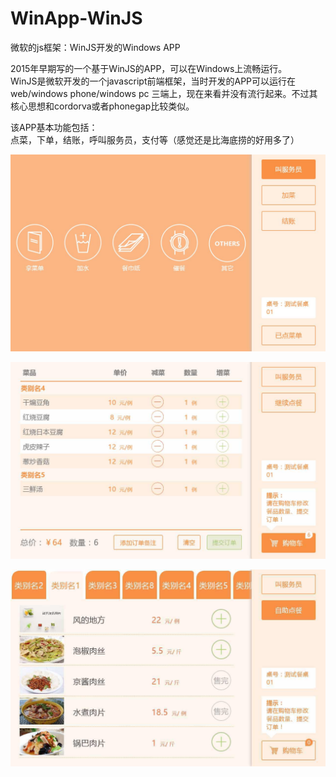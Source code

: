 # WinApp-WinJS
微软的js框架：WinJS开发的Windows APP<br>

2015年早期写的一个基于WinJS的APP，可以在Windows上流畅运行。<br>
WinJS是微软开发的一个javascript前端框架，当时开发的APP可以运行在web/windows phone/windows pc 三端上，现在来看并没有流行起来。不过其核心思想和cordorva或者phonegap比较类似。<br>

该APP基本功能包括：<br>
点菜，下单，结账，呼叫服务员，支付等（感觉还是比海底捞的好用多了）<br>


![](https://raw.githubusercontent.com/ymcdhr/WinApp-WinJS/master/App6/images/20170630155646.jpg)

![](https://raw.githubusercontent.com/ymcdhr/WinApp-WinJS/master/App6/images/20170630155705.jpg)

![](https://raw.githubusercontent.com/ymcdhr/WinApp-WinJS/master/App6/images/20170630155710.jpg)
